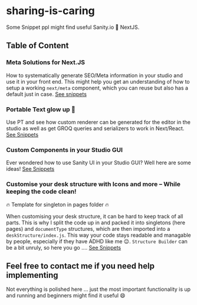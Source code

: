 # sharing-is-caring

Some Snippet ppl might find useful
Sanity.io 💙 NextJS.

## Table of Content

### Meta Solutions for Next.JS

How to systematically generate SEO/Meta information in your studio and use it in your front end. This might help you get an understanding of how to setup a working `next/meta` component, which you can reuse but also has a default just in case. [See snippets](https://github.com/bobinska-dev/sharing-is-caring/tree/main/Meta%20solution%20for%20NextJS)

### Portable Text glow up 💅

Use PT and see how custom renderer can be generated for the editor in the studio as well as get GROQ queries and serializers to work in Next/React. [See Snippets](https://github.com/bobinska-dev/sharing-is-caring/tree/main/Portable%20Text%20in%20Sanity%20Studio%20and%20React)

### Custom Components in your Studio GUI

Ever wondered how to use Sanity UI in your Studio GUI? Well here are some ideas! [See Snippets](https://github.com/bobinska-dev/sharing-is-caring/tree/main/Custom%20Components%20in%20the%20Studio)

### Customise your desk structure with Icons and more – While keeping the code clean!
:fire: Template for singleton in pages folder :fire:

When customising your desk structure, it can be hard to keep track of all parts. This is why I split the code up in and packed it into singletons (here pages) and `documentType` structures, which are then imported into a `deskStructure/index.js`. This way your code stays readable and managable by people, especially if they have ADHD like me :wink:. `Structure Builder` can be a bit unruly, so here you go ....  [See Snippets](https://github.com/bobinska-dev/sharing-is-caring/tree/main/Structure%20Builder%20with%20icons/deskStructure)

## Feel free to contact me if you need help implementing

Not everything is polished here ... just the most important functionality is up and running and beginners might find it useful :smile:
